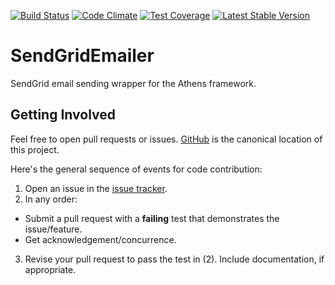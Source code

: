 [![Build Status](https://travis-ci.org/AthensFramework/sendgrid.svg)](https://travis-ci.org/AthensFramework/sendgrid)
[![Code Climate](https://codeclimate.com/github/AthensFramework/sendgrid/badges/gpa.svg)](https://codeclimate.com/github/AthensFramework/sendgrid)
[![Test Coverage](https://codeclimate.com/github/AthensFramework/sendgrid/badges/coverage.svg)](https://codeclimate.com/github/AthensFramework/sendgrid/coverage)
[![Latest Stable Version](https://poser.pugx.org/athens/sendgrid/v/stable)](https://packagist.org/packages/athens/sendgrid)

SendGridEmailer
===============
SendGrid email sending wrapper for the Athens framework.

Getting Involved
----------------

Feel free to open pull requests or issues. [GitHub](https://github.com/AthensFramework/sendgrid) is the canonical location of this project.

Here's the general sequence of events for code contribution:

1. Open an issue in the [issue tracker](https://github.com/AthensFramework/sendgrid/issues/).
2. In any order:
  * Submit a pull request with a **failing** test that demonstrates the issue/feature.
  * Get acknowledgement/concurrence.
3. Revise your pull request to pass the test in (2). Include documentation, if appropriate.
